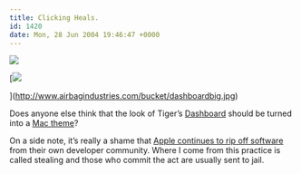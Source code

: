 ```yaml
---
title: Clicking Heals.
id: 1420
date: Mon, 28 Jun 2004 19:46:47 +0000
---
```


[![](http://www.airbagindustries.com/bucket/dashboard.gif)](http://www.airbagindustries.com/bucket/dashboardbig.jpg)



[![](http://www.airbagindustries.com/bucket/dashboard2.gif)



](http://www.airbagindustries.com/bucket/dashboardbig.jpg)



Does anyone else think that the look of Tiger’s [Dashboard](http://www.apple.com/macosx/tiger/dashboard.html) should be turned into a [Mac theme](http://www.macthemes.net/reviews/themes.php)?  

On a side note, it’s really a shame that [Apple continues to rip off software](http://www.konfabulator.com/) from their own developer community. Where I come from this practice is called stealing and those who commit the act are usually sent to jail.





